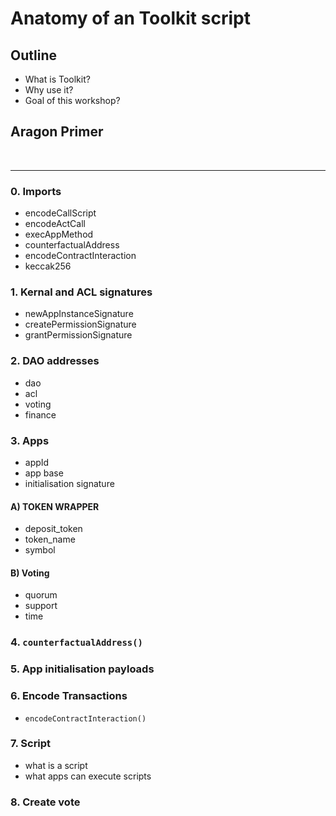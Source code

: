 # Anatomy of an Toolkit script

## Outline
- What is Toolkit?
- Why use it?
- Goal of this workshop?

## Aragon Primer

<br>

---

### 0. Imports
- encodeCallScript
- encodeActCall
- execAppMethod
- counterfactualAddress
- encodeContractInteraction
- keccak256

### 1. Kernal and ACL signatures
- newAppInstanceSignature
- createPermissionSignature 
- grantPermissionSignature

### 2. DAO addresses
- dao
- acl
- voting
- finance

### 3. Apps
- appId
- app base
- initialisation signature

#### A) TOKEN WRAPPER
- deposit_token
- token_name
- symbol 

#### B) Voting
- quorum
- support
- time

### 4. `counterfactualAddress()`

### 5. App initialisation payloads

### 6. Encode Transactions
- `encodeContractInteraction()`

### 7. Script
- what is a script
- what apps can execute scripts

### 8. Create vote
